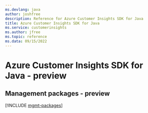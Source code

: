 ```yaml
---
ms.devlang: java
author: joshfree
description: Reference for Azure Customer Insights SDK for Java
title: Azure Customer Insights SDK for Java
ms.service: customerinsights
ms.author: jfree
ms.topic: reference
ms.data: 09/15/2022
---
```

# Azure Customer Insights SDK for Java - preview

## Management packages - preview
[!INCLUDE [mgmt-packages](customer-insights-mgmt-index.md)]